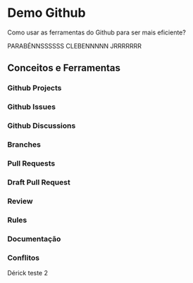 # Demo Github

Como usar as ferramentas do Github para ser mais eficiente?

PARABÉNNSSSSSS CLEBENNNNN JRRRRRRR

## Conceitos e Ferramentas

### Github Projects

### Github Issues

### Github Discussions

### Branches

### Pull Requests

### Draft Pull Request

### Review

### Rules

### Documentação

### Conflitos

Dérick teste 2